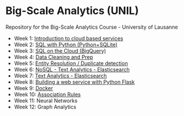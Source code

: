 # Big-Scale Analytics (UNIL)
Repository for the Big-Scale Analytics Course - University of Lausanne

- Week 1: [Introduction to cloud based services](week1)
- Week 2: [SQL with Python (Python+SQLite)](week2)
- Week 3: [SQL on the Cloud (BigQuery)](week3)
- Week 4: [Data Cleaning and Prep](week4)
- Week 5: [Entity Resolution / Duplicate detection](week5)
- Week 6: [NoSQL - Text Analytics - Elasticsearch](week6)
- Week 7: [Text Analytics - Elasticsearch](week7)
- Week 8: [Building a web service with Python Flask](week8)
- Week 9: [Docker](week9)
- Week 10: [Association Rules](week10)
- Week 11: Neural Networks
- Week 12: Graph Analytics
